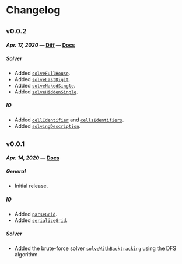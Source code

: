 # Changelog

## <sub>v0.0.2</sub>

#### _Apr. 17, 2020_ — [Diff](https://github.com/VAdri/sudoku-master/compare/0.0.1...0.0.2) — [Docs](https://github.com/VAdri/sudoku-master/blob/0.0.2/doc/API.md)

##### Solver

- Added [`solveFullHouse`](https://github.com/VAdri/sudoku-master/blob/0.0.2/doc/README.md#solveFullHouse).
- Added [`solveLastDigit`](https://github.com/VAdri/sudoku-master/blob/0.0.2/doc/README.md#solveLastDigit).
- Added [`solveNakedSingle`](https://github.com/VAdri/sudoku-master/blob/0.0.2/doc/README.md#solveNakedSingle).
- Added [`solveHiddenSingle`](https://github.com/VAdri/sudoku-master/blob/0.0.2/doc/README.md#solveHiddenSingle).

##### IO
- Added [`cellIdentifier`](https://github.com/VAdri/sudoku-master/blob/0.0.2/doc/API.md#cellIdentifier)
  and [`cellsIdentifiers`](https://github.com/VAdri/sudoku-master/blob/0.0.2/doc/API.md#cellsIdentifiers).
- Added [`solvingDescription`](https://github.com/VAdri/sudoku-master/blob/0.0.2/doc/API.md#solvingDescription).

## <sub>v0.0.1</sub>

#### _Apr. 14, 2020_ — [Docs](https://github.com/VAdri/sudoku-master/blob/0.0.1/doc/API.md)

##### General

- Initial release.

##### IO

- Added [`parseGrid`](https://github.com/VAdri/sudoku-master/blob/0.0.1/doc/API.md#parsegrid).
- Added [`serializeGrid`](https://github.com/VAdri/sudoku-master/blob/0.0.1/doc/API.md#serializeGrid).

##### Solver

- Added the brute-force solver [`solveWithBacktracking`](https://github.com/VAdri/sudoku-master/blob/0.0.1/doc/API.md#serializeGrid) using the DFS algorithm.
